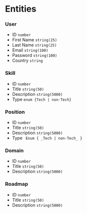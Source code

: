 # Entities

### User
- ID ```number```
- First Name ```string(25)```
- Last Name ```string(25)```
- Email ```string(100)```
- Password ```string(100)```
- Country ```string```

### Skill
- ID ```number```
- Title ```string(50)```
- Description ```string(5000)```
- Type ```enum {Tech | non-Tech}```

### Position
- ID ```number```
- Title ```string(50)```
- Description ```string(5000)```
- Type ``` Enum { _Tech | non-Tech_ }```

### Domain
- ID ```number```
- Title ```string(50)```
- Description ```string(5000)```

### Roadmap
- ID ```number```
- Title ```string(50)```
- Description ```string(5000)```
